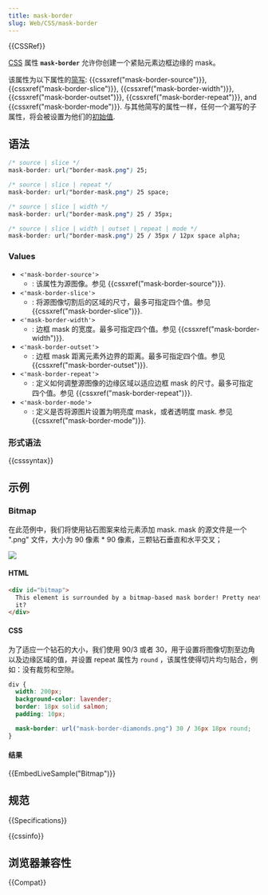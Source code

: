 ```yaml
---
title: mask-border
slug: Web/CSS/mask-border
---
```


{{CSSRef}}

[CSS](/zh-CN/docs/Web/CSS) 属性 **`mask-border`** 允许你创建一个紧贴元素边框边缘的 mask。

该属性为以下属性的[简写](/zh-CN/docs/Web/CSS/Shorthand_properties): {{cssxref("mask-border-source")}}, {{cssxref("mask-border-slice")}}, {{cssxref("mask-border-width")}}, {{cssxref("mask-border-outset")}}, {{cssxref("mask-border-repeat")}}, and {{cssxref("mask-border-mode")}}. 与其他简写的属性一样，任何一个漏写的子属性，将会被设置为他们的[初始值](/zh-CN/docs/Web/CSS/initial_value).

## 语法

```css
/* source | slice */
mask-border: url("border-mask.png") 25;

/* source | slice | repeat */
mask-border: url("border-mask.png") 25 space;

/* source | slice | width */
mask-border: url("border-mask.png") 25 / 35px;

/* source | slice | width | outset | repeat | mode */
mask-border: url("border-mask.png") 25 / 35px / 12px space alpha;
```

### Values

- `<'mask-border-source'>`
  - : 该属性为源图像。参见 {{cssxref("mask-border-source")}}.
- `<'mask-border-slice'>`
  - : 将源图像切割后的区域的尺寸，最多可指定四个值。参见 {{cssxref("mask-border-slice")}}.
- `<'mask-border-width'>`
  - : 边框 mask 的宽度。最多可指定四个值。参见 {{cssxref("mask-border-width")}}.
- `<'mask-border-outset'>`
  - : 边框 mask 距离元素外边界的距离。最多可指定四个值。参见 {{cssxref("mask-border-outset")}}.
- `<'mask-border-repeat'>`
  - : 定义如何调整源图像的边缘区域以适应边框 mask 的尺寸。最多可指定四个值。参见 {{cssxref("mask-border-repeat")}}.
- `<'mask-border-mode'>`
  - : 定义是否将源图片设置为明亮度 mask，或者透明度 mask. 参见 {{cssxref("mask-border-mode")}}.

### 形式语法

{{csssyntax}}

## 示例

### Bitmap

在此范例中，我们将使用钻石图案来给元素添加 mask. mask 的源文件是一个 ".png" 文件，大小为 90 像素 \* 90 像素，三颗钻石垂直和水平交叉；

![](mask-border-diamonds.png)

#### HTML

```html
<div id="bitmap">
  This element is surrounded by a bitmap-based mask border! Pretty neat, isn't
  it?
</div>
```

#### CSS

为了适应一个钻石的大小，我们使用 90/3 或者 30，用于设置将图像切割至边角以及边缘区域的值，并设置 repeat 属性为 `round` ，该属性使得切片均匀贴合，例如：没有裁剪和空隙。

```css
div {
  width: 200px;
  background-color: lavender;
  border: 18px solid salmon;
  padding: 10px;

  mask-border: url("mask-border-diamonds.png") 30 / 36px 18px round;
}
```

#### 结果

{{EmbedLiveSample("Bitmap")}}

## 规范

{{Specifications}}

{{cssinfo}}

## 浏览器兼容性

{{Compat}}
